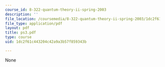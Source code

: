 ```yaml
---
course_id: 8-322-quantum-theory-ii-spring-2003
description: ''
file_location: /coursemedia/8-322-quantum-theory-ii-spring-2003/1dc2f61c443204c42a9a3b57f859343b_ps3.pdf
file_type: application/pdf
layout: pdf
title: ps3.pdf
type: course
uid: 1dc2f61c443204c42a9a3b57f859343b

---
```

None